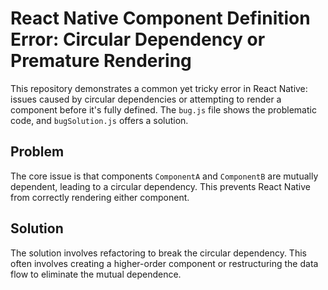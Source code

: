 # React Native Component Definition Error: Circular Dependency or Premature Rendering

This repository demonstrates a common yet tricky error in React Native: issues caused by circular dependencies or attempting to render a component before it's fully defined.  The `bug.js` file shows the problematic code, and `bugSolution.js` offers a solution.

## Problem
The core issue is that components `ComponentA` and `ComponentB` are mutually dependent, leading to a circular dependency.  This prevents React Native from correctly rendering either component.

## Solution
The solution involves refactoring to break the circular dependency.  This often involves creating a higher-order component or restructuring the data flow to eliminate the mutual dependence.
